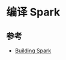 # 编译 Spark

<!--
为了搞明白 Spark 和 Hadoop 到底什么关系
-->

## 参考

* [Building Spark](https://spark.apache.org/docs/latest/building-spark.html)
